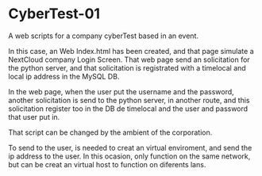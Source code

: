 # CyberTest-01
A web scripts for a company cyberTest based in an event.

In this case, an Web Index.html has been created, and that page simulate a NextCloud company Login Screen.
That web page send an solicitation for the python server, and that solicitation is registrated with a timelocal and local ip address in the MySQL DB.

In the web page, when the user put the username and the password, another solicitation is send to the python server, in another route, and this solicitation register too in the DB de timelocal and the user and password that user put in.

That script can be changed by the ambient of the corporation.

To send to the user, is needed to creat an virtual enviroment, and send the ip address to the user. In this ocasion, only function on the same network, but can be creat an virtual host to function on diferents lans.
